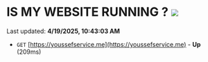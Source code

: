 # IS MY WEBSITE RUNNING ? [![](https://img.shields.io/static/v1?label=Sponsor&message=%E2%9D%A4&logo=GitHub&color=%23fe8e86)](https://github.com/sponsors/Youssef-Lehmam)

Last updated: **4/19/2025, 10:43:03 AM**

- `GET` [https://youssefservice.me](https://youssefservice.me) - **Up** (209ms)
